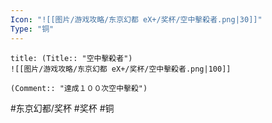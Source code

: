 ```yaml
---
Icon: "![[图片/游戏攻略/东京幻都 eX+/奖杯/空中擊殺者.png|30]]"
Type: "铜"
---
```

```ad-common-bronze-trophy
title: (Title:: "空中擊殺者")
![[图片/游戏攻略/东京幻都 eX+/奖杯/空中擊殺者.png|100]]

(Comment:: "達成１００次空中擊殺")
```

#东京幻都/奖杯 #奖杯 #铜
